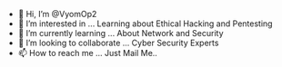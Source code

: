 - 👋 Hi, I’m @VyomOp2
- 👀 I’m interested in ... Learning about Ethical Hacking and Pentesting 
- 🌱 I’m currently learning ... About Network and Security
- 💞️ I’m looking to collaborate  ... Cyber Security Experts
- 📫 How to reach me ... Just Mail Me..

<!---
VyomOp2/VyomOp2 is a ✨ special ✨ repository because its `README.md` (this file) appears on your GitHub profile.
You can click the Preview link to take a look at your changes.
--->
